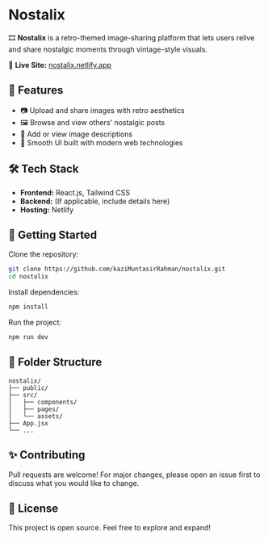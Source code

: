 # Nostalix

🎞️ **Nostalix** is a retro-themed image-sharing platform that lets users relive and share nostalgic moments through vintage-style visuals.

🔗 **Live Site:** [nostalix.netlify.app](https://nostalix.netlify.app)

## 🌟 Features

- 📷 Upload and share images with retro aesthetics
- 🖼️ Browse and view others' nostalgic posts
- 💬 Add or view image descriptions
- 🧠 Smooth UI built with modern web technologies

## 🛠️ Tech Stack

- **Frontend:** React.js, Tailwind CSS
- **Backend:** (If applicable, include details here)
- **Hosting:** Netlify

## 🚀 Getting Started

Clone the repository:

```bash
git clone https://github.com/kaziMuntasirRahman/nostalix.git
cd nostalix
```

Install dependencies:

```bash
npm install
```

Run the project:

```bash
npm run dev
```

## 📁 Folder Structure

```
nostalix/
├── public/
├── src/
│   ├── components/
│   ├── pages/
│   └── assets/
├── App.jsx
└── ...
```

## ✨ Contributing

Pull requests are welcome! For major changes, please open an issue first to discuss what you would like to change.

## 📜 License

This project is open source. Feel free to explore and expand!

